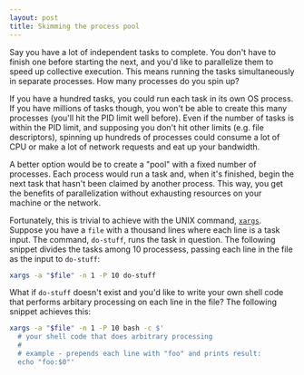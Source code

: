 ```yaml
---
layout: post
title: Skimming the process pool
---
```


Say you have a lot of independent tasks to complete. You don't have to finish one before starting the next, and you'd like to parallelize them to speed up collective execution. This means running the tasks simultaneously in separate processes. How many processes do you spin up?

If you have a hundred tasks, you could run each task in its own OS process. If you have millions of tasks though, you won't be able to create this many processes (you'll hit the PID limit well before). Even if the number of tasks is within the PID limit, and supposing you don't hit other limits (e.g. file descriptors), spinning up hundreds of processes could consume a lot of CPU or make a lot of network requests and eat up your bandwidth.

A better option would be to create a "pool" with a fixed number of processes. Each process would run a task and, when it's finished, begin the next task that hasn't been claimed by another process. This way, you get the benefits of parallelization without exhausting resources on your machine or the network.

Fortunately, this is trivial to achieve with the UNIX command, [`xargs`](https://man7.org/linux/man-pages/man1/xargs.1.html). Suppose you have a `file` with a thousand lines where each line is a task input. The command, `do-stuff`, runs the task in question. The following snippet divides the tasks among 10 processess, passing each line in the file as the input to `do-stuff`:

```bash
xargs -a "$file" -n 1 -P 10 do-stuff
```

What if `do-stuff` doesn't exist and you'd like to write your own shell code that performs arbitary processing on each line in the file? The following snippet achieves this:

```bash
xargs -a "$file" -n 1 -P 10 bash -c $'
  # your shell code that does arbitrary processing
  #
  # example - prepends each line with "foo" and prints result:
  echo "foo:$0"'
```
